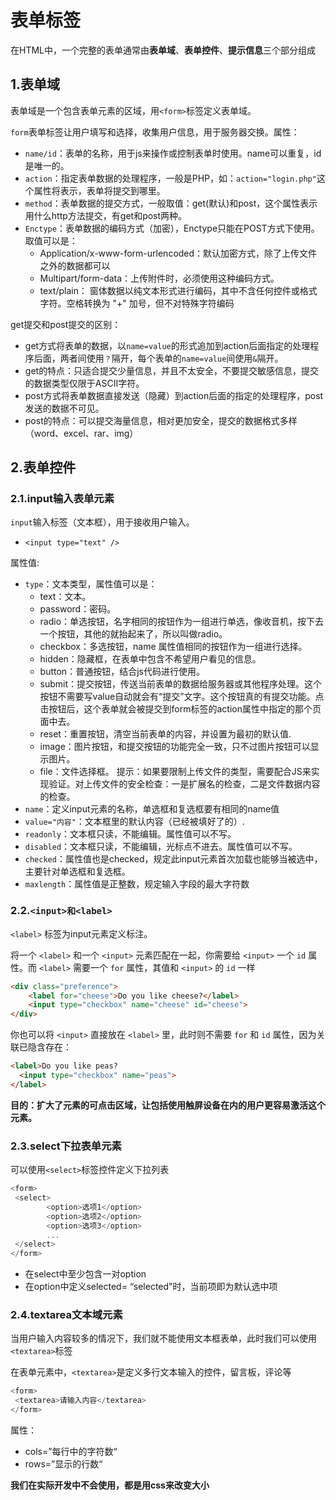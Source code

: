 # 表单标签

在HTML中，一个完整的表单通常由**表单域**、**表单控件**、**提示信息**三个部分组成

## 1.表单域

表单域是一个包含表单元素的区域，用`<form>`标签定义表单域。

`form`表单标签让用户填写和选择，收集用户信息，用于服务器交换。属性：

- `name/id`：表单的名称，用于js来操作或控制表单时使用。name可以重复，id是唯一的。
- `action`：指定表单数据的处理程序，一般是PHP，如：`action="login.php"`这个属性将表示，表单将提交到哪里。
- `method`：表单数据的提交方式，一般取值：get(默认)和post，这个属性表示用什么http方法提交，有get和post两种。
- `Enctype`：表单数据的编码方式（加密），Enctype只能在POST方式下使用。取值可以是：
  - Application/x-www-form-urlencoded：默认加密方式，除了上传文件之外的数据都可以
  - Multipart/form-data：上传附件时，必须使用这种编码方式。
  - text/plain： 窗体数据以纯文本形式进行编码，其中不含任何控件或格式字符。空格转换为 "+" 加号，但不对特殊字符编码

get提交和post提交的区别：

- get方式将表单的数据，以`name=value`的形式追加到action后面指定的处理程序后面，两者间使用`？`隔开，每个表单的`name=value`间使用`&`隔开。
- get的特点：只适合提交少量信息，并且不太安全，不要提交敏感信息，提交的数据类型仅限于ASCII字符。
- post方式将表单数据直接发送（隐藏）到action后面的指定的处理程序，post发送的数据不可见。
- post的特点：可以提交海量信息，相对更加安全，提交的数据格式多样（word、excel、rar、img）

## 2.表单控件

### 2.1.input输入表单元素

`input`输入标签（文本框），用于接收用户输入。

- `<input type="text" />`

属性值:

- `type`：文本类型，属性值可以是：
  - text：文本。
  - password：密码。
  - radio：单选按钮，名字相同的按钮作为一组进行单选，像收音机，按下去一个按钮，其他的就抬起来了，所以叫做radio。
  - checkbox：多选按钮，name 属性值相同的按钮作为一组进行选择。
  - hidden：隐藏框，在表单中包含不希望用户看见的信息。
  - button：普通按钮，结合js代码进行使用。
  - submit：提交按钮，传送当前表单的数据给服务器或其他程序处理。这个按钮不需要写value自动就会有“提交”文字。这个按钮真的有提交功能。点击按钮后，这个表单就会被提交到form标签的action属性中指定的那个页面中去。
  - reset：重置按钮，清空当前表单的内容，并设置为最初的默认值.
  - image：图片按钮，和提交按钮的功能完全一致，只不过图片按钮可以显示图片。
  - file：文件选择框。 提示：如果要限制上传文件的类型，需要配合JS来实现验证。对上传文件的安全检查：一是扩展名的检查，二是文件数据内容的检查。
- `name`：定义input元素的名称，单选框和复选框要有相同的name值
- `value="内容"`：文本框里的默认内容（已经被填好了的）.
- `readonly`：文本框只读，不能编辑。属性值可以不写。
- `disabled`：文本框只读，不能编辑，光标点不进去。属性值可以不写。
- `checked`：属性值也是checked，规定此input元素首次加载也能够当被选中，主要针对单选框和复选框。
- `maxlength`：属性值是正整数，规定输入字段的最大字符数

### 2.2.`<input>和<label>`

`<label>` 标签为input元素定义标注。

将一个 `<label>` 和一个 `<input>` 元素匹配在一起，你需要给 `<input>` 一个 `id` 属性。而 `<label>` 需要一个 `for` 属性，其值和  `<input>` 的 `id` 一样

```html
<div class="preference">
    <label for="cheese">Do you like cheese?</label>
    <input type="checkbox" name="cheese" id="cheese">
</div>
```

你也可以将 `<input>` 直接放在 `<label>` 里，此时则不需要 `for` 和 `id` 属性，因为关联已隐含存在：

```html
<label>Do you like peas?
  <input type="checkbox" name="peas">
</label>
```

**目的：扩大了元素的可点击区域，让包括使用触屏设备在内的用户更容易激活这个元素。**

### 2.3.select下拉表单元素

可以使用`<select>`标签控件定义下拉列表

```js
<form>
 <select>
        <option>选项1</option>
        <option>选项2</option> 
        <option>选项3</option> 
        ...
 </select>
</form>
```

- 在select中至少包含一对option
- 在option中定义selected= “selected"时，当前项即为默认选中项

### 2.4.textarea文本域元素

当用户输入内容较多的情况下，我们就不能使用文本框表单，此时我们可以使用`<textarea>`标签

在表单元素中，`<textarea>`是定义多行文本输入的控件，留言板，评论等

```js
<form>
 <textarea>请输入内容</textarea>
</form>
```

属性：

- cols=”每行中的字符数“
- rows=”显示的行数“

**我们在实际开发中不会使用，都是用css来改变大小**
